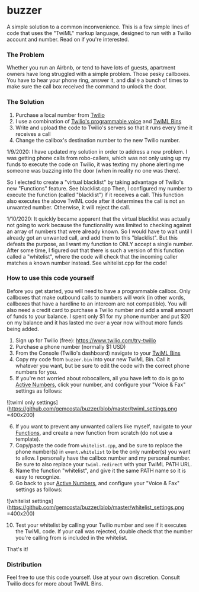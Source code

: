 # buzzer
A simple solution to a common inconvenience. This is a few simple lines of code that uses the "TwiML" markup language, designed to run with a Twilio account and number. Read on if you're interested.

### The Problem
Whether you run an Airbnb, or tend to have lots of guests, apartment owners have long struggled with a simple problem. Those pesky callboxes. You have to hear your phone ring, answer it, and dial `9` a bunch of times to make sure the call box received the command to unlock the door.

### The Solution
1. Purchase a local number from [Twilio](https://www.twilio.com/)
2. I use a combination of [Twilio's programmable voice](https://www.twilio.com/voice) and [TwiML Bins](https://www.twilio.com/docs/voice/twiml)
3. Write and upload the code to Twilio's servers so that it runs every time it receives a call
4. Change the callbox's destination number to the new Twilio number. 

1/9/2020: I have updated my solution in order to address a new problem. I was getting phone calls from robo-callers, which was not only using up my funds to execute the code on Twilio, it was texting my phone alerting me someone was buzzing into the door (when in reality no one was there).

So I elected to create a "virtual blacklist" by taking advantage of Twilio's new "Functions" feature. See blacklist.cpp
Then, I configured my number to execute the function (called "blacklist") if it receives a call. This function also executes the above TwiML code after it determines the call is not an unwanted number. Otherwise, it will reject the call.

1/10/2020: It quickly became apparent that the virtual blacklist was actually not going to work because the functionality was limited to checking against an array of numbers that were already known. So I would have to wait until I already got an unwanted call, and add them to this "blacklist". But this defeats the purpose, as I want my function to ONLY accept a single number. After some time, I figured out that there is such a version of this function called a "whitelist", where the code will check that the incoming caller matches a known number instead. See whitelist.cpp for the code!

### How to use this code yourself

Before you get started, you will need to have a programmable callbox. Only callboxes that make outbound calls to numbers will work (in other words, callboxes that have a hardline to an intercom are not compatible).
You will also need a credit card to purchase a Twilio number and add a small amount of funds to your balance. I spent only $1 for my phone number and put $20 on my balance and it has lasted me over a year now without more funds being added.

1. Sign up for Twilio (free): https://www.twilio.com/try-twilio
2. Purchase a phone number (normally $1 USD)
3. From the Console (Twilio's dashboard) navigate to your [TwiML Bins](https://www.twilio.com/console/twiml-bins)
4. Copy my code from `buzzer.bin` into your new TwiML Bin. Call it whatever you want, but be sure to edit the code with the correct phone numbers for you.
5. If you're not worried about robocallers, all you have left to do is go to [Active Numbers](https://www.twilio.com/console/phone-numbers/incoming), click your number, and configure your "Voice & Fax" settings as follows:

![twiml only settings](https://github.com/gemcosta/buzzer/blob/master/twiml_settings.png =400x200)

6. If you want to prevent any unwanted callers like myself, navigate to your [Functions](https://www.twilio.com/console/functions/manage), and create a new function from scratch (do not use a template).
7. Copy/paste the code from `whitelist.cpp`, and be sure to replace the phone number(s) in `event.whitelist` to be the only number(s) you want to allow. I personally have the callbox number and my personal number. Be sure to also replace your `twiml.redirect` with your TwiML PATH URL.
8. Name the function "whitelist", and give it the same PATH name so it is easy to recognize.
9. Go back to your [Active Numbers](https://www.twilio.com/console/phone-numbers/incoming), and configure your "Voice & Fax" settings as follows:

![whitelist settings](https://github.com/gemcosta/buzzer/blob/master/whitelist_settings.png =400x200)

10. Test your whitelist by calling your Twilio number and see if it executes the TwiML code. If your call was rejected, double check that the number you're calling from is included in the whitelist. 

That's it! 


### Distribution
Feel free to use this code yourself. Use at your own discretion. Consult Twilio docs for more about TwiML Bins.
